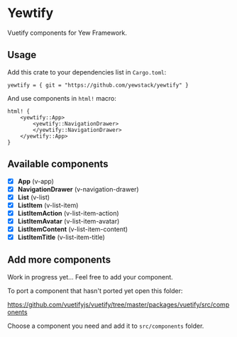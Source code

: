 # Yewtify

Vuetify components for Yew Framework.

## Usage

Add this crate to your dependencies list in `Cargo.toml`:

```
yewtify = { git = "https://github.com/yewstack/yewtify" }
```

And use components in `html!` macro:

```
html! {
    <yewtify::App>
        <yewtify::NavigationDrawer>
        </yewtify::NavigationDrawer>
    </yewtify::App>
}
```

## Available components

- [x] **App** (v-app)
- [x] **NavigationDrawer** (v-navigation-drawer)
- [x] **List** (v-list)
- [x] **ListItem** (v-list-item)
- [x] **ListItemAction** (v-list-item-action)
- [x] **ListItemAvatar** (v-list-item-avatar)
- [x] **ListItemContent** (v-list-item-content)
- [x] **ListItemTitle** (v-list-item-title)

## Add more components

Work in progress yet... Feel free to add your component.

To port a component that hasn't ported yet open this folder:

https://github.com/vuetifyjs/vuetify/tree/master/packages/vuetify/src/components

Choose a component you need and add it to `src/components` folder.
